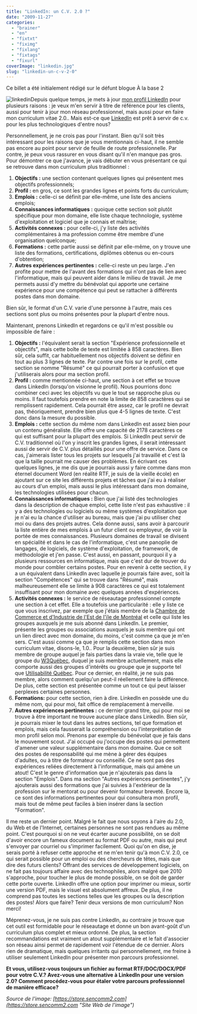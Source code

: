 ```yaml
---
title: "LinkedIn: un C.V. 2.0 ?"
date: "2009-11-27"
categories: 
  - "brainer"
  - "en"
  - "fixtxt"
  - "fiximg"
  - "fixlang"
  - "fixtags"
  - "fixurl"
coverImage: "linkedin.jpg"
slug: "linkedin-un-c-v-2-0"
---
```


Ce billet a été initialement rédigé sur le défunt blogue À la base 2

![linkedin](images/linkedin.jpg "linkedin")Depuis quelque temps, je mets à jour [mon profil LinkedIn](https://www.linkedin.com/in/fredericharper/ "Mon profil LinkedIn") pour plusieurs raisons : je veux m'en servir à titre de référence pour les clients, aussi pour tenir à jour mon réseau professionnel, mais aussi pour en faire mon curriculum vitae 2.0.. Mais est-ce que [LinkedIn](https://www.linkedin.com/ "LinkedIn") est prêt à servir de c.v. pour les plus technologiques d'entre nous?

  

Personnellement, je ne crois pas pour l'instant. Bien qu'il soit très intéressant pour les raisons que je vous mentionnais ci-haut, il ne semble pas encore au point pour servir de feuille de route professionnelle. Par contre, je peux vous rassurer en vous disant qu'il n'en manque pas gros. Pour démontrer ce que j'avance, je vais débuter en vous présentant ce qui se retrouve dans mon curriculum plus traditionnel :

1. **Objectifs :** une section contenant quelques lignes qui présentent mes objectifs professionnels;
2. **Profil :** en gros, ce sont les grandes lignes et points forts du curriculum;
3. **Emplois :** celle-ci se définit par elle-même, une liste des anciens emplois;
4. **Connaissances informatiques :** quoique cette section soit plutôt spécifique pour mon domaine, elle liste chaque technologie, système d'exploitation et logiciel que je connais et maîtrise;
5. **Activités connexes :** pour celle-ci, j'y liste des activités complémentaires à ma profession comme être membre d'une organisation quelconque;
6. **Formations :** cette partie aussi se définit par elle-même, on y trouve une liste des formations, certifications, diplômes obtenus ou en-cours d'obtention;
7. **Autres expériences pertinentes :** celle-ci reste un peu large. J'en profite pour mettre de l'avant des formations qui n'ont pas de lien avec l'informatique, mais qui peuvent aider dans le milieu de travail. Je me permets aussi d'y mettre du bénévolat qui apporte une certaine expérience pour une compétence qui peut se rattacher à différents postes dans mon domaine.

  

Bien sûr, le format d'un C.V. varie d'une personne à l'autre, mais ces sections sont plus ou moins présentes pour la plupart d'entre nous.

  

Maintenant, prenons LinkedIn et regardons ce qu'il m'est possible ou impossible de faire :

1. **Objectifs :** l'équivalent serait la section "Expérience professionnelle et objectifs", mais cette boîte de texte est limitée à 858 caractères. Bien sûr, cela suffit, car habituellement nos objectifs doivent se définir en tout au plus 3 lignes de texte. Par contre une fois sur le profil, cette section se nomme "Résumé" ce qui pourrait porter à confusion et que j'utiliserais alors pour ma section profil.
2. **Profil :** comme mentionnée ci-haut, une section à cet effet se trouve dans LinkedIn (lorsqu'on visionne le profil). Nous pourrions donc combiner ceci avec les objectifs vu que le tout se rapproche plus ou moins. Il faut toutefois prendre en note la limite de 858 caractères qui se remplissent rapidement. Cela pourrait être assez, car le profil ne devrait pas, théoriquement, prendre bien plus que 4-5 lignes de texte. C'est donc dans la mesure du possible.
3. **Emplois :** cette section du même nom dans LinkedIn est assez bien pour un contenu généraliste. Elle offre une capacité de 2178 caractères ce qui est suffisant pour la plupart des emplois. Si LinkedIn peut servir de C.V. traditionnel où l'on y inscrit les grandes lignes, il serait intéressant aussi de servir de C.V. plus détaillés pour une offre de service. Dans ce cas, j'aimerais lister tous les projets sur lesquels j'ai travaillé et c'est là que la taille pourrait me causer des problèmes. En écrivant ces quelques lignes, je me dis que je pourrais aussi y faire comme dans mon éternel document Word (en réalité RTF, je suis de la vieille école) en ajoutant sur ce site les différents projets et tâches que j'ai eu à réaliser au cours d'un emploi, mais aussi le plus intéressant dans mon domaine, les technologies utilisées pour chacun.
4. **Connaissances informatiques :** Bien que j'ai listé des technologies dans la description de chaque emploi, cette liste n'est pas exhaustive : il y a des technologies ou logiciels ou même systèmes d'exploitation que je n'ai eu la chance d'utiliser au bureau, mais que j'ai pu utiliser chez moi ou dans des projets autres. Cela donne aussi, sans avoir à parcourir la liste entière de mes emplois à un futur client ou employeur, de voir la portée de mes connaissances. Plusieurs domaines de travail se divisent en spécialité et dans le cas de l'informatique, c'est une panoplie de langages, de logiciels, de système d'exploitation, de framework, de méthodologie et j'en passe. C'est aussi, en passant, pourquoi il y a plusieurs ressources en informatique, mais que c'est dur de trouver du monde pour combler certains postes. Pour en revenir à cette section, il y a un équivalent dans LinkedIn avec laquelle je pourrais faire avec, soit la section "Compétences" qui se trouve dans "Résumé", mais malheureusement elle se limite à 908 caractères ce qui est totalement insuffisant pour mon domaine avec quelques années d'expériences.
5. **Activités connexes :** le service de réseautage professionnel compte une section à cet effet. Elle a toutefois une particularité : elle y liste ce que vous inscrivez, par exemple que j'étais membre de la [Chambre de Commerce et d'Industrie de l'Est de l'ïle de Montréal](https://ccieim.com/ "Site Web de la Chambre de Commerce et d'Industrie de l'Est de l'ïle de Montréal") et celle qui liste les groupes auxquels je me suis abonné dans LinkedIn. Le premier, présente les groupes ou associations auxquels je suis membre qui ont un lien direct avec mon domaine, du moins, c'est comme ça que je m'en sers. C'est aussi comme ça que je remplis cette section dans mon curriculum vitae, disons-le, 1.0.. Pour la deuxième, bien sûr je suis membre de groupe auquel je fais parties dans la vraie vie, telle que le groupe du [W3Québec](https://www.w3qc.org/ "W3Québec"), duquel je suis membre actuellement, mais elle comporte aussi des groupes d'intérêts ou groupe que je supporte tel que [Utilisabilité Québec](https://www.utilisabilitequebec.org/ "Site Web de Utilisabilité Québec"). Pour ce dernier, en réalité, je ne suis pas membre, alors comment quelqu'un peut-il réellement faire la différence. De plus, cette section est présentée comme un tout ce qui peut laisser perplexes certaines personnes.
6. **Formations:** pour cette section, rien à dire. LinkedIn en possède une du même nom, qui pour moi, fait office de remplacement à merveille.
7. **Autres expériences pertinentes :** ce dernier grand titre, qui pour moi se trouve à être important ne trouve aucune place dans LinkedIn. Bien sûr, je pourrais mixer le tout dans les autres sections, tel que formation et emplois, mais cela fausserait la compréhension ou l'interprétation de mon profil selon moi. Prenons par exemple du bénévolat que je fais dans le mouvement scout. J'ai occupé ou j'occupe des postes qui permettent d'amener une valeur supplémentaire dans mon domaine. Que ce soit des postes de responsabilité qui me mène à gérer des équipes d'adultes, ou à titre de formateur ou conseillé. Ce ne sont pas des expériences reliées directement à l'informatique, mais qui amène un atout! C'est le genre d'information que je n'ajouterais pas dans la section "Emplois". Dans ma section "Autres expériences pertinentes", j'y ajouterais aussi des formations que j'ai suivies à l'extérieur de la profession sur le mentorat ou pour devenir formateur breveté. Encore là, ce sont des informations pertinentes pour qui consultera mon profil, mais tout de même peut faciles à bien insérer dans la section "Formation".

  

Il me reste un dernier point. Malgré le fait que nous soyons à l'aire du 2.0, du Web et de l'Internet, certaines personnes ne sont pas rendues au même point. C'est pourquoi si on ne veut écarter aucune possibilité, on se doit d'avoir encore un fameux document au format PDF ou autre, mais qui peut s'envoyer par courriel ou s'imprimer facilement. Quoi qu'on en dise, je serais porté à refuser cette approche et ne m'en tenir qu'à mon C.V. 2.0, ce qui serait possible pour un emploi ou des chercheurs de têtes, mais que dire des futurs clients? Offrant des services de développement logiciels, on ne fait pas toujours affaire avec des technophiles, alors malgré que 2010 s'approche, pour toucher le plus de monde possible, on se doit de garder cette porte ouverte. LinkedIn offre une option pour imprimer ou mieux, sortir une version PDF, mais le visuel est absolument affreux. De plus, il ne comprend pas toutes les sections telles que les groupes ou la description des postes! Alors que faire? Tenir deux versions de mon curriculum? Non merci!

  

Méprenez-vous, je ne suis pas contre LinkedIn, au contraire je trouve que cet outil est formidable pour le réseautage et donne un bon avant-goût d'un curriculum plus complet et mieux ordonné. De plus, la section recommandations est vraiment un atout supplémentaire et le fait d'associer son réseau ainsi permet de rapidement voir l'étendue de ce dernier. Alors rien de dramatique, mais quelques irritants qui personnellement, me freine à utiliser seulement LinkedIn pour présenter mon parcours professionnel.

  

**Et vous, utilisez-vous toujours un fichier au format RTF/DOC/DOCX/PDF pour votre C.V.? Avez-vous une alternative à LinkedIn pour une version 2.0? Comment procédez-vous pour étaler votre parcours professionnel de manière efficace?**

  

_Source de l'image: [https://store.sencomm2.com](https://store.sencomm2.com "Site Web de l'image")_

